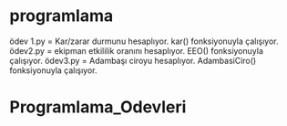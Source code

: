 # programlama
ödev 1.py = Kar/zarar durmunu hesaplıyor. kar() fonksiyonuyla çalışıyor.
ödev2.py = ekipman etkililik oranını hesaplıyor. EEO() fonksiyonuyla çalışıyor.
ödev3.py = Adambaşı ciroyu hesaplıyor. AdambasiCiro() fonksiyonuyla çalışıyor.
# Programlama_Odevleri
